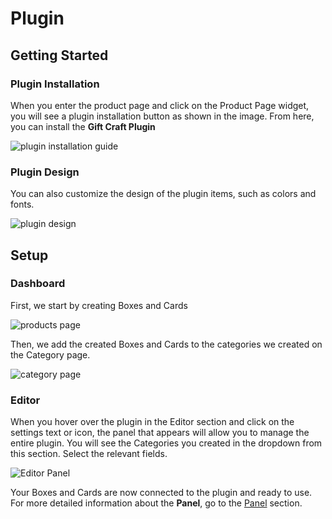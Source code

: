 # Plugin

## Getting Started

### Plugin Installation ###

When you enter the product page and click on the Product Page widget, you will see a plugin installation button as shown in the image. From here, you can install the **Gift Craft Plugin**

![plugin installation guide](/assets/gift-craft/install-plugin.png)

### Plugin Design

You can also customize the design of the plugin items, such as colors and fonts.

![plugin design](/assets/gift-craft/plugin-design.png)

## Setup

### Dashboard ###

First, we start by creating Boxes and Cards

![products page](/assets/gift-craft/products.png)

Then, we add the created Boxes and Cards to the categories we created on the Category page.

![category page](/assets/gift-craft/categories.png)

### Editor ###

When you hover over the plugin in the Editor section and click on the settings text or icon, the panel that appears will allow you to manage the entire plugin. You will see the Categories you created in the dropdown from this section. Select the relevant fields.

![Editor Panel](/assets/gift-craft/plugin-panel.png)

Your Boxes and Cards are now connected to the plugin and ready to use. For more detailed information about the **Panel**, go to the [Panel](/docs/gift-craft/panel) section.
